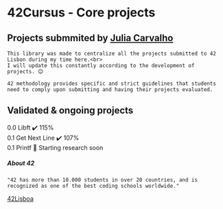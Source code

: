 # 42Cursus - Core projects

## Projects submmited by [Julia Carvalho](https://www.linkedin.com/in/juliamendesc/)

```
This library was made to centralize all the projects submitted to 42 Lisbon during my time here.<br>
I will update this constantly according to the development of projects. 😊
```

```
42 methodology provides specific and strict guidelines that students need to comply upon submitting and having their projects evaluated.
```

## Validated & ongoing projects

0.0 Libft ✔️ 115% <br>
0.1 Get Next Line ✔️ 107% <br>
0.1 Printf 📜 Starting research soon <br>

##### About 42

```
"42 has more than 10.000 students in over 20 countries, and is recognized as one of the best coding schools worldwide."
```

[42Lisboa](https://www.42lisboa.com/en/)
